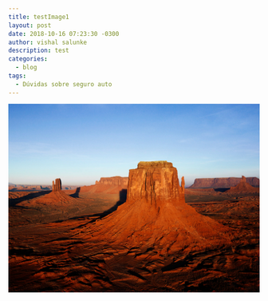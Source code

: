 ```yaml
---
title: testImage1
layout: post
date: 2018-10-16 07:23:30 -0300
author: vishal salunke
description: test
categories:
  - blog
tags:
  - Dúvidas sobre seguro auto
---
```


![](/uploads/desert.jpg)